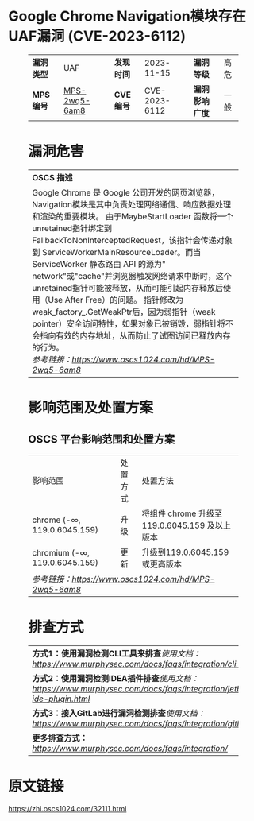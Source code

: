 # Google Chrome Navigation模块存在UAF漏洞 (CVE-2023-6112)
<figure class="wp-block-table">
    <table>
        <tbody>
        <tr>
            <td><strong>漏洞类型</strong></td>
            <td>UAF</td>
            <td><strong>发现时间</strong></td>
            <td>2023-11-15</td>
            <td><strong>漏洞等级</strong></td>
            <td>高危</td>
        </tr>
        <tr>
            <td><strong>MPS编号</strong></td>
            <td><a href="https://www.oscs1024.com/hd/MPS-2wq5-6am8">MPS-2wq5-6am8</a></td>
            <td><strong>CVE编号</strong></td>
            <td>CVE-2023-6112</td>
            <td><strong>漏洞影响广度</strong></td>
            <td>一般</td>
        </tr>
        </tbody>
    </table>
</figure>


<figure class="wp-block-table">
    <h1 class="wp-block-heading">漏洞危害</h1>
    <table>
        <tbody>
        <tr>
            <td><strong>OSCS 描述</strong></td>
        </tr>
        <tr>
            <td>Google Chrome 是 Google 公司开发的网页浏览器，Navigation模块是其中负责处理网络通信、响应数据处理和渲染的重要模块。
由于MaybeStartLoader 函数将一个unretained指针绑定到 FallbackToNonInterceptedRequest，该指针会传递对象到 ServiceWorkerMainResourceLoader。而当 ServiceWorker 静态路由 API 的源为" network"或"cache"并浏览器触发网络请求中断时，这个unretained指针可能被释放，从而可能引起内存释放后使用（Use After Free）的问题。
指针修改为weak_factory_.GetWeakPtr后，因为弱指针（weak pointer）安全访问特性，如果对象已被销毁，弱指针将不会指向有效的内存地址，从而防止了试图访问已释放内存的行为。<br><em>参考链接：<a
                    href="https://www.oscs1024.com/hd/MPS-2wq5-6am8">https://www.oscs1024.com/hd/MPS-2wq5-6am8</a></em>
            </td>
        </tr>
        </tbody>
    </table>
</figure>


<figure class="wp-block-table alignleft">
    <h1 class="wp-block-heading">影响范围及处置方案</h1>
    <h2 class="wp-block-heading"><strong>OSCS</strong> <strong>平台影响范围和处置方案</strong></h2>
    <table>
        <tbody>
        <tr>
            <td>影响范围</td>
            <td>处置方式</td>
            <td>处置方法</td>
        </tr>
        <tr><td rowspan="1">chrome (-∞, 119.0.6045.159)</td><td>升级</td><td>将组件 chrome 升级至 119.0.6045.159 及以上版本</td></tr><tr><td rowspan="1">chromium (-∞, 119.0.6045.159)</td><td>更新</td><td>升级到119.0.6045.159或更高版本</td></tr>
        <tr>
            <td colspan="3"><em>参考链接：</em><em><a
                    href="https://www.oscs1024.com/hd/MPS-2wq5-6am8">https://www.oscs1024.com/hd/MPS-2wq5-6am8</a></em></td>
        </tr>
        </tbody>
    </table>
</figure>


<figure class="wp-block-table">
    <h1 class="wp-block-heading">排查方式</h1>
    <table>
        <tbody>
        <tr>
            <td><strong>方式1：使用漏洞检测CLI工具来排查</strong><em>使用文档：<a
                    href="https://www.murphysec.com/docs/faqs/integration/cli.html">https://www.murphysec.com/docs/faqs/integration/cli.html</a></em>
            </td>
        </tr>
        <tr>
            <td><strong>方式2：使用漏洞检测IDEA插件排查</strong><em>使用文档：<a
                    href="https://www.murphysec.com/docs/faqs/integration/jetbrains-ide-plugin.html">https://www.murphysec.com/docs/faqs/integration/jetbrains-ide-plugin.html</a></em>
            </td>
        </tr>
        <tr>
            <td><strong>方式3：接入GitLab进行漏洞检测排查</strong><em>使用文档：<a
                    href="https://www.murphysec.com/docs/faqs/integration/gitlab.html">https://www.murphysec.com/docs/faqs/integration/gitlab.html</a></em>
            </td>
        </tr>
        <tr>
            <td><strong>更多排查方式：</strong><em><a
                    href="https://www.murphysec.com/docs/faqs/integration/">https://www.murphysec.com/docs/faqs/integration/</a></em>
            </td>
        </tr>
        </tbody>
    </table>
</figure>
<h1>原文链接</h1>
<p><a href="https://zhi.oscs1024.com/32111.html">https://zhi.oscs1024.com/32111.html</a></p>